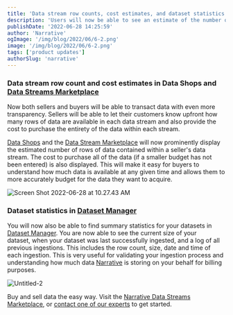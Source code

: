 ```yaml
---
title: 'Data stream row counts, cost estimates, and dataset statistics are now available'
description: 'Users will now be able to see an estimate of the number of rows of data contained within a data stream and find summary statistics for their datasets.'
publishDate: '2022-06-28 14:25:59'
author: 'Narrative'
ogImage: '/img/blog/2022/06/6-2.png'
image: '/img/blog/2022/06/6-2.png'
tags: ['product updates']
authorSlug: 'narrative'
---
```

### Data stream row count and cost estimates in Data Shops and [Data Streams Marketplace](https://www.narrative.io/data-marketplace)

Now both sellers and buyers will be able to transact data with even more transparency. Sellers will be able to let their customers know upfront how many rows of data are available in each data stream and also provide the cost to purchase the entirety of the data within each stream. 

[Data Shops](https://www.narrative.io/data-shops) and the [Data Stream Marketplace](https://www.narrative.io/data-marketplace) will now prominently display the estimated number of rows of data contained within a seller's data stream. The cost to purchase all of the data (if a smaller budget has not been entered) is also displayed. This will make it easy for buyers to understand how much data is available at any given time and allows them to more accurately budget for the data they want to acquire. 

![Screen Shot 2022-06-28 at 10.27.43 AM](https://solutions.narrative.io/hubfs/Screen%20Shot%202022-06-28%20at%2010.27.43%20AM.png)

### Dataset statistics in [Dataset Manager](https://app.narrative.io/app/dataset-manager)

You will now also be able to find summary statistics for your datasets in [Dataset Manager](https://app.narrative.io/app/dataset-manager). You are now able to see the current size of your dataset, when your dataset was last successfully ingested, and a log of all previous ingestions. This includes the row count, size, date and time of each ingestion. This is very useful for validating your ingestion process and understanding how much data [Narrative](https://www.narrative.io/data-commerce-platform) is storing on your behalf for billing purposes.

![Untitled-2](https://solutions.narrative.io/hubfs/Untitled-2.png)

Buy and sell data the easy way. Visit the [Narrative Data Streams Marketplace](https://www.narrative.io/data-marketplace), or [contact one of our experts](https://www.narrative.io/demo) to get started.
